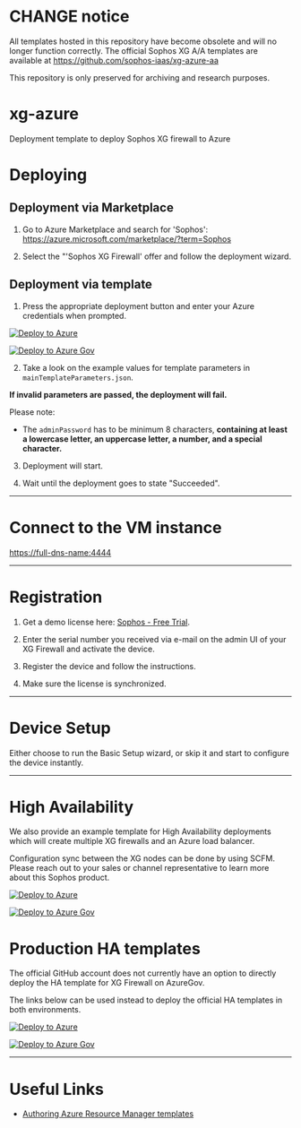 # CHANGE notice

All templates hosted in this repository have become obsolete and will no longer function correctly.
The official Sophos XG A/A templates are available at https://github.com/sophos-iaas/xg-azure-aa 

This repository is only preserved for archiving and research purposes.

# xg-azure
Deployment template to deploy Sophos XG firewall to Azure

Deploying
=========

Deployment via Marketplace
--------------------------

1) Go to Azure Marketplace and search for 'Sophos': https://azure.microsoft.com/marketplace/?term=Sophos

2) Select the "'Sophos XG Firewall' offer and follow the deployment wizard.

Deployment via template
-----------------------

1) Press the appropriate deployment button and enter your Azure credentials when prompted.

[![Deploy to Azure](https://azuredeploy.net/deploybutton.png)](https://portal.azure.com/#create/Microsoft.Template/uri/https%3A%2F%2Fraw.githubusercontent.com%2Fiaasteamtemplates%2FXGHATest%2Fmaster%2FmainTemplate.json)

[![Deploy to Azure Gov](https://azuredeploy.net/AzureGov.png)](https://portal.azure.us/#create/Microsoft.Template/uri/https%3A%2F%2Fraw.githubusercontent.com%2Fiaasteamtemplates%2FXGHATest%2Fmaster%2FmainTemplate.json)

2) Take a look on the example values for template parameters in `mainTemplateParameters.json`.

**If invalid parameters are passed, the deployment will fail.**

Please note:
* The `adminPassword` has to be minimum 8 characters, **containing at least a lowercase letter, an uppercase letter, a number, and a special character.**

3) Deployment will start.

4) Wait until the deployment goes to state "Succeeded".

***

Connect to the VM instance
==========================

[https://full-dns-name:4444](https://full-dns-name:4444)

***

Registration
============

1) Get a demo license here: [Sophos - Free Trial](https://secure2.sophos.com/en-us/products/next-gen-firewall/free-trial.aspx).

2) Enter the serial number you received via e-mail on the admin UI of your XG Firewall and activate the device.

3) Register the device and follow the instructions.

4) Make sure the license is synchronized.

***

Device Setup
============

Either choose to run the Basic Setup wizard, or skip it and start to configure the device instantly.

***

High Availability
=================

We also provide an example template for High Availability deployments which will create multiple XG firewalls and an Azure load balancer.

Configuration sync between the XG nodes can be done by using SCFM. Please reach out to your sales or channel representative to learn more about this Sophos product.

[![Deploy to Azure](https://azuredeploy.net/deploybutton.png)](https://portal.azure.com/#create/Microsoft.Template/uri/https%3A%2F%2Fraw.githubusercontent.com%2Fiaasteamtemplates%2FXGHATest%2Fmaster%2FinboundHa.json)

[![Deploy to Azure Gov](https://azuredeploy.net/AzureGov.png)](https://portal.azure.us/#create/Microsoft.Template/uri/https%3A%2F%2Fraw.githubusercontent.com%2Fiaasteamtemplates%2FXGHATest%2Fmaster%2FinboundHa.json)

Production HA templates
=======================

The official GitHub account does not currently have an option to directly deploy the HA template for XG Firewall on AzureGov. 

The links below can be used instead to deploy the official HA templates in both environments.

[![Deploy to Azure](https://azuredeploy.net/deploybutton.png)](https://portal.azure.com/#create/Microsoft.Template/uri/https%3A%2F%2Fraw.githubusercontent.com%2Fsophos-iaas%2Fxg-azure%2Fmaster%2FinboundHa.json)

[![Deploy to Azure Gov](https://azuredeploy.net/AzureGov.png)](https://portal.azure.us/#create/Microsoft.Template/uri/https%3A%2F%2Fraw.githubusercontent.com%2Fsophos-iaas%2Fxg-azure%2Fmaster%2FinboundHa.json)

***

Useful Links
============

* [Authoring Azure Resource Manager templates](https://azure.microsoft.com/en-us/documentation/articles/resource-group-authoring-templates/)
